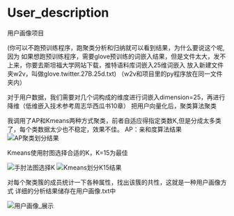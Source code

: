 # User_description
   用户画像项目

   
(你可以不跑预训练程序，跑聚类分析和归纳就可以看到结果，为什么要说这个呢,因为
如果想跑预训练程序，需要glove预训练的词嵌入结果，但是文件太大，发不上来，你要去斯坦福大学网站下载，推特语料库词嵌入25维词嵌入
放入新建文件夹w2v，叫做glove.twitter.27B.25d.txt)    （w2v和项目里的py程序放在同一文件夹内）


对于用户数据，我们需要对几个词构成的维度进行词嵌入dimension=25，再进行降维（低维嵌入技术参考周志华西瓜书10章）
把用户向量化后，聚类算法聚类


我调用了AP和Kmeans两种方式聚类，前者自适应得指定类数K,但是分成太多类了，每个类数据太少也不稳定，效果不佳。
AP：亲和度算法结果
![AP聚类划分结果](https://github.com/user-attachments/assets/730a025f-44f0-4470-bcbc-2e6697ba5033)


Kmeans使用肘图选择合适的K，K=15为最佳


![手肘法图选择K](https://github.com/user-attachments/assets/0cf4533f-3a77-422a-acc6-b9402ecef9c5)
![Kmeans划分K15结果](https://github.com/user-attachments/assets/62a436bf-1887-4f33-86fb-30156e4aaabb)


对每个聚类簇的成员统计一下各种属性，找出该簇的共性，这就是一种用户画像方式
详细的分析结果储存在用户画像.txt中


![用户画像_展示](https://github.com/user-attachments/assets/19752a92-1384-4d0e-8d28-8559788000fd)
